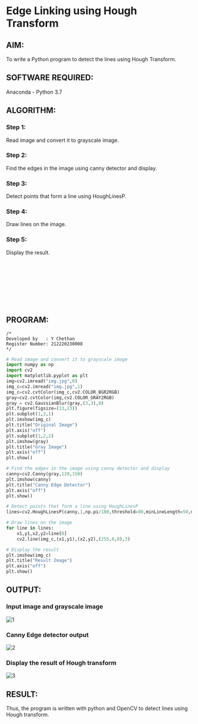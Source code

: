 # Edge Linking using Hough Transform

## AIM:
To write a Python program to detect the lines using Hough Transform.

## SOFTWARE REQUIRED:
Anaconda - Python 3.7

## ALGORITHM:
### Step 1:
Read image and convert it to grayscale image.

### Step 2:
Find the edges in the image using canny detector and display.

### Step 3:
Detect points that form a line using HoughLinesP.

### Step 4:
Draw lines on the image.

### Step 5:
Display the result.

<br><br><br><br><br><br><br>

## PROGRAM:
```
/*
Developed by   : Y Chethan
Register Number: 212220230008
*/
```
```Python
# Read image and convert it to grayscale image
import numpy as np
import cv2
import matplotlib.pyplot as plt
img=cv2.imread("img.jpg",0)
img_c=cv2.imread("img.jpg",1)
img_c=cv2.cvtColor(img_c,cv2.COLOR_BGR2RGB)
gray=cv2.cvtColor(img,cv2.COLOR_GRAY2RGB)
gray = cv2.GaussianBlur(gray,(3,3),0)
plt.figure(figsize=(13,13))
plt.subplot(1,2,1)
plt.imshow(img_c)
plt.title("Original Image")
plt.axis("off")
plt.subplot(1,2,2)
plt.imshow(gray)
plt.title("Gray Image")
plt.axis("off")
plt.show()

# Find the edges in the image using canny detector and display
canny=cv2.Canny(gray,120,150)
plt.imshow(canny)
plt.title("Canny Edge Detector")
plt.axis("off")
plt.show()

# Detect points that form a line using HoughLinesP
lines=cv2.HoughLinesP(canny,1,np.pi/180,threshold=80,minLineLength=50,maxLineGap=250)

# Draw lines on the image
for line in lines:
    x1,y1,x2,y2=line[0]
    cv2.line(img_c,(x1,y1),(x2,y2),(255,0,0),3)

# Display the result
plt.imshow(img_c)
plt.title("Result Image")
plt.axis("off")
plt.show()

```
## OUTPUT:

### Input image and grayscale image

![1](https://user-images.githubusercontent.com/75234991/169073193-edb7dc65-76c9-4d79-a35f-0225a2fb9dab.png)

### Canny Edge detector output

![2](https://user-images.githubusercontent.com/75234991/169073230-479b5772-805d-463f-afac-97ad89786c3c.png)

### Display the result of Hough transform

![3](https://user-images.githubusercontent.com/75234991/169073275-5fe84886-cbb2-446e-8dd6-b2930b90b457.png)

## RESULT:
Thus, the program is written with python and OpenCV to detect lines using Hough transform. 
